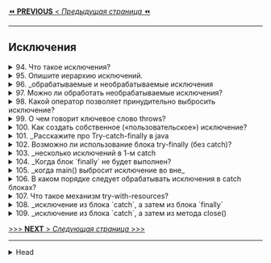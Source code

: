 [⏪ **PREVIOUS** < _Предыдущая страница_ ⏪](/_ITM_old_version_FOR_DELETE/ITM01_Core1/4_Core1_OOP_v_Java.md)

---
## Исключения



<details>
        <summary>94. Что такое исключения?</summary>

Исключение — это объект, сигнализирующий о возникновении **ошибки** во время **выполнения** программы.

```text
***** из методички *****
Исключение — это ошибка (является объектом), возникающая во время выполнения программы. 
```
---
</details>



<details>
        <summary>95. Опишите иерархию исключений.</summary>

![иерархия](/_ITM_old_version_FOR_DELETE/ITM01_Core1/imgs/2025-02-25_23-20-40.png)
* **Checked** — требуют обработки в коде.
* **Unchecked** — возникают из-за ошибок в логике программы.

Примеры с классами: 
```textmate
Throwable (checked) — базовый класс всех исключений и ошибок.
├── Error (unchecked) — критические ошибки JVM.
│ ├── OutOfMemoryError
│ ├── StackOverflowError
│ └── InternalError
└── Exception (checked) — ошибки, зависящие от программы.
├── RuntimeException (unchecked) — ошибки в логике программы.
│ ├── NullPointerException
│ ├── IndexOutOfBoundsException
│ ├── ArithmeticException
│ └── ClassCastException
└── Checked Exceptions (checked) — требуют обработки.
├── IOException
├── SQLException
└── ReflectiveOperationException
```

```text
***** из методички *****
"1. класс Throwable (checked)

2. от Throwable  -> Error (ошибки JVM) и Exception (checked общие)

3. от Exception 
    - > RuntimeException (unchecked)
    - > IOException, SQLException, ReflectiveOperationException (checked)

4.RuntimeException (unchecked):
  ClassCastExceptiuon
  IndexOutOfBoundException
  AritthmeticException
  NullPointerException


checked - зависит от программиста, unchecked - от программиста не зависит"
```
---
</details>



<details>
        <summary>96. _обрабатываемые и необрабатываемые исключения</summary>

**Расскажите про обрабатываемые и необрабатываемые исключения**

**Обрабатываемые** (`checked`) и **необрабатываемые** (`unchecked`) исключения:

1. **Checked** (_обрабатываемые_) — исключения, которые должны либо обрабатываться в `catch`, 
либо объявляться в `throws` в сигнатуре метода. Они наследуются от `Exception`, 
но **не** от `RuntimeException`. Проверяются компилятором на этапе компиляции.
2. **Unchecked** (_необрабатываемые_) — исключения, которые **не требуют** обязательной обработки. 
Наследуются от `RuntimeException`. Проверяются только во время выполнения.

Главное отличие: `checked` исключения **контролируются** компилятором, `unchecked` — **нет**.

```text
***** из методички *****
1. Checked исключения, это те, которые должны обрабатываться блоком catch 
или описываться в сигнатуре метода. Unchecked могут не обрабатываться и не быть описанными.

2. Unchecked исключения в Java — наследованные от RuntimeException, checked — от Exception.
Checked исключения отличаются от Unchecked исключения в Java, тем что
наличие\обработка Checked исключения проверяются компилятором на этапе компиляции. 

Наличие\обработка Unchecked исключения происходит на этапе выполнения.
```
---
</details>



<details>
        <summary>97. Можно ли обработать необрабатываемые исключения?</summary>

**Да**, можно. Ошибки _JVM_ (_Error_) обычно не обрабатываются, 
но можно использовать `try-catch`, чтобы перехватить некоторые из них 
и предотвратить падение программы, если это возможно. 
Однако в большинстве случаев такие ошибки критичны, и лучше исправлять их причины, 
а не перехватывать.

```text
***** из методички *****
Можно, чтобы в некотрых случаях программа не прекратила работу
```
---
</details>



<details>
        <summary>98. Какой оператор позволяет принудительно выбросить исключение?</summary>

Оператор `throw` позволяет **принудительно** выбросить исключение в Java. 
Используется для генерации как стандартных, так и пользовательских исключений.

```text
***** из методички *****
Throw
```
---
</details>



<details>
        <summary>99. О чем говорит ключевое слово throws?</summary>

`throws` указывает, какие исключения метод может выбросить. 
Перекладывает ответственность за их обработку на вызывающий код.

Для создания собственного исключения нужно унаследоваться от `Exception` 
(если требуется **проверяемое** исключение) или `RuntimeException` 
(если **непроверяемое**) и, при необходимости, переопределить конструкторы и методы.

```text
***** из методички *****
"Метод потенциально может выбросить исключение с указанным типом. 
Передаёт обработку исключения вышестоящему методу."
```
---
</details>



<details>
        <summary>100. Как создать собственное («пользовательское») исключение?</summary>

```text
***** из методички *****
"Необходимо унаследоваться от базового класса требуемого типа исключений 
(например, от Exception или RuntimeException).
и переопределит методы"
```
---
</details>



<details>
        <summary>101. _Расскажите про Try-catch-finally в java</summary>

**Расскажите про механизм обработки исключений в java (`Try-catch-finally`)**

Механизм обработки исключений в Java:

* `try` – блок, в котором может возникнуть исключение.
* `catch` – перехватывает и обрабатывает указанное исключение. 
Может быть несколько блоков catch для разных типов исключений.
* `finally` – выполняется всегда, независимо от того, было исключение или нет. 
Используется для освобождения ресурсов.

```text
***** из методички *****
"Try - блок в котором может появиться исключение;
Catch - блок в котором мы указываем исключение и логику его обработки;
Finally - блок который обязательно отработает"
```
---
</details>



<details>
        <summary>102. Возможно ли использование блока try-finally (без catch)?</summary>

**Да**, `try` можно использовать с `finally` без `catch`. 

Блок `finally` выполнится **после** `try` в любом случае.

```text
***** из методички *****
try может быть в паре с finally, без catch. 
Работает это точно так же - после выхода из блока try выполняется блок finally
```
---
</details>



<details>
        <summary>103. _несколько исключений в 1-м catch</summary>

**Может ли один блок `catch` отлавливать сразу несколько исключений?**

**Да**, через `|` можно указать **несколько** типов исключений в одном `catch`.

```text
***** из методички *****
Да
```
---
</details>



<details>
        <summary>104. _Когда блок `finally` не будет выполнен?</summary>

**Всегда ли выполняется блок `finally`? Существуют ли ситуации, когда блок `finally` не будет выполнен?**

Блок `finally` выполняется **всегда**, кроме случаев:

1. Вызов `System.exit(0)`, `Runtime.getRuntime().exit(0)`, `Runtime.getRuntime().halt(0)`.
2. Аварийное завершение JVM (_например, из-за ошибки уровня `Error`_).
3. Бесконечный цикл или бесконечное ожидание в `try`, блокирующее выполнение.

```text
***** из методички *****
Да, кроме случаев завершения работы программы или JVM:

1 - Finally может не выполниться в случае если в блоке try вызывает System.exit(0), 
2 - Runtime.getRuntime().exit(0), Runtime.getRuntime().halt(0) 
 и если во время исполнения блока try виртуальная машина выполнила недопустимую операцию и будет закрыта. 
3 - В блоке try{} бесконечный цикл."
```
---
</details>



<details>
        <summary>105. _когда main() выбросит исключение во вне_</summary>

**Может ли метод `main()` выбросить исключение во _вне_ и если _да_, 
то где будет происходить обработка данного исключения?**

**Да**, `main()` может выбросить исключение. Оно передается _JVM_, которая:

1. Завершает главный поток приложения.
2. Вызывает `ThreadGroup.uncaughtException()`, если есть обработчик.

```text
***** из методички *****
Может и оно будет передано в виртуальную машину Java (JVM).
Для случая с методом main произойдет две вещи:

- будет завершен главный поток приложения;
- будет вызван ThreadGroup.uncaughtException.
```
---
</details>



<details>
        <summary>106. В каком порядке следует обрабатывать исключения в catch блоках?</summary>

Обрабатывать исключения нужно **от** более **специфичных** (_наследников_) 
**к** более **общим** (_предкам_), 
иначе компилятор выдаст **ошибку**.

```text
***** из методички *****
От наследника к предку
```
---
</details>



<details>
        <summary>107. Что такое механизм try-with-resources?</summary>

`Try-with-resources` **автоматически** закрывает ресурсы, объявленные в `try`, 
без явного `finally`. 

Работает с объектами, реализующими `AutoCloseable` или `Closeable`.

```text
***** из методички *****
Дает возможность объявлять один или несколько ресурсов в блоке try, 
которые будут закрыты автоматически без использования finally блока.

В качестве ресурса можно использовать любой объект, 
класс которого реализует интерфейс java.lang.AutoCloseable или java.io.Closeable.
```
---
</details>



<details>
        <summary>108. _исключение из блока `catch`, а затем из блока `finally`</summary>

**Что произойдет если исключение будет выброшено из блока `catch` **после** 
чего другое исключение будет выброшено из блока `finally`?**

1. Первоначальное исключение (_из `catch`_) **теряется**.
2. Исключение из `finally` "**перекрывает**" его и становится **основным**. 
(_Только оно будет видно в стеке._)

📌 Вывод: исключение из `finally` всегда **заменяет** исключение из `catch`, 
если **явно** не обработать его   
_(Вручную сохранить его как **подавленное** исключение (`Suppressed Exception`))_.

```text
***** из методички *****
finally - секция может «перебить» 
 throw/return при помощи другого throw/return
```
---
</details>



<details>
        <summary>109. _исключение из блока `catch`, а затем из метода close()</summary>

**Что произойдет если исключение будет выброшено из блока `catch` 
после чего другое исключение будет выброшено из метода `close()` при использовании `try-with-resources`?**

В `try-with-resources` метод `close()` вызывается **автоматически** 
при выходе из блока `try` и может выбросить **исключение**.  
📌 При этом:

1. **Основным** исключением будет исключение из `catch`.
2. Исключение из `close()` **не теряется**, но становится "**подавленным**" (_Suppressed Exception_).
3. Метод `Throwable.getSuppressed()` позволяет **получить** подавленные исключения.

```text
***** из методички *****
В try-with-resources добавленна возможность 
 хранения "подавленных" исключений, 
 и брошенное try-блоком исключение имеет больший приоритет, 
 чем исключения получившиеся во время закрытия.
```
---
</details>

[>>> **NEXT** > _Следующая страница_ >>>](/_ITM_old_version_FOR_DELETE/ITM01_Core1/6_Core1_Serilialization_and_Copy.md)








---

<details>
        <summary>Head</summary>

```text
***** из методички *****
```
---
</details>
